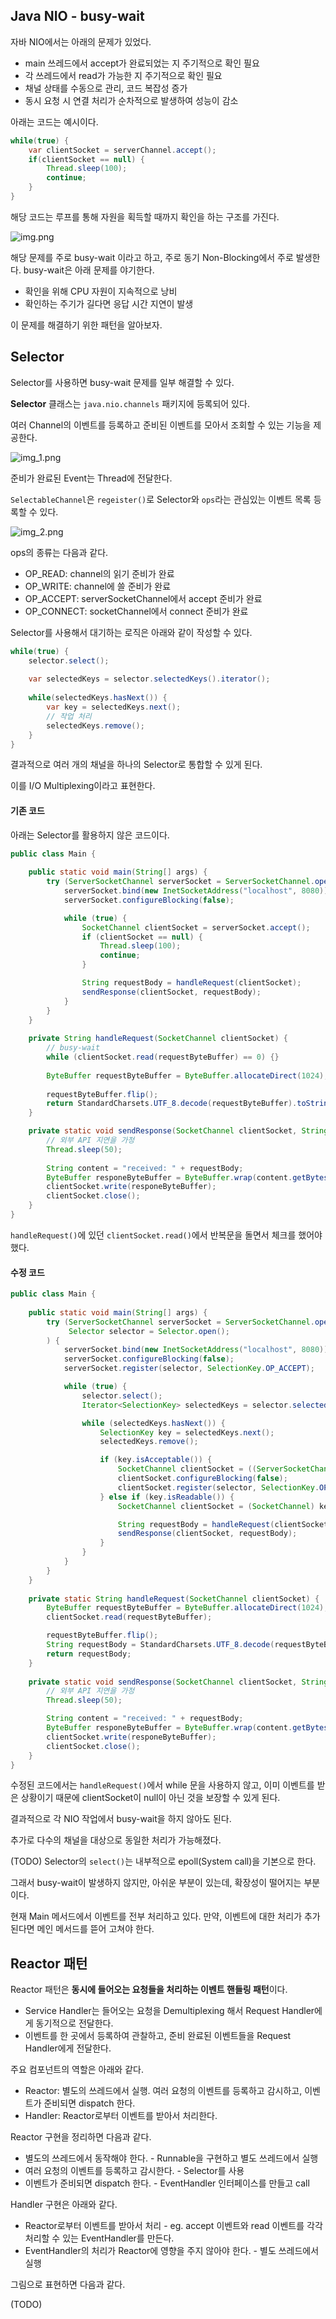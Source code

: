 ## Java NIO - busy-wait

자바 NIO에서는 아래의 문제가 있었다.
- main 쓰레드에서 accept가 완료되었는 지 주기적으로 확인 필요
- 각 쓰레드에서 read가 가능한 지 주기적으로 확인 필요
- 채널 상태를 수동으로 관리, 코드 복잡성 증가
- 동시 요청 시 연결 처리가 순차적으로 발생하여 성능이 감소

아래는 코드는 예시이다.

```java
while(true) {
    var clientSocket = serverChannel.accept();
    if(clientSocket == null) {
        Thread.sleep(100);
        continue;
    }
}
```

해당 코드는 루프를 통해 자원을 획득할 때까지 확인을 하는 구조를 가진다.

![img.png](img.png)

해당 문제를 주로 busy-wait 이라고 하고, 주로 동기 Non-Blocking에서 주로 발생한다. busy-wait은 아래 문제를 야기한다.
- 확인을 위해 CPU 자원이 지속적으로 낭비
- 확인하는 주기가 길다면 응답 시간 지연이 발생

이 문제를 해결하기 위한 패턴을 알아보자.

## Selector

Selector를 사용하면 busy-wait 문제를 일부 해결할 수 있다.

**Selector** 클래스는 `java.nio.channels` 패키지에 등록되어 있다.

여러 Channel의 이벤트를 등록하고 준비된 이벤트를 모아서 조회할 수 있는 기능을 제공한다. 

![img_1.png](img_1.png)

준비가 완료된 Event는 Thread에 전달한다.

`SelectableChannel`은 `regeister()`로 Selector와 `ops`라는 관심있는 이벤트 목록 등록할 수 있다.

![img_2.png](img_2.png)

ops의 종류는 다음과 같다.
- OP_READ: channel의 읽기 준비가 완료
- OP_WRITE: channel에 쓸 준비가 완료
- OP_ACCEPT: serverSocketChannel에서 accept 준비가 완료
- OP_CONNECT: socketChannel에서 connect 준비가 완료

Selector를 사용해서 대기하는 로직은 아래와 같이 작성할 수 있다.

```java
while(true) {
    selector.select();
    
    var selectedKeys = selector.selectedKeys().iterator();
    
    while(selectedKeys.hasNext()) {
        var key = selectedKeys.next();
        // 작업 처리
        selectedKeys.remove();
    }
}
```

결과적으로 여러 개의 채널을 하나의 Selector로 통합할 수 있게 된다.

이를 I/O Multiplexing이라고 표현한다.


#### 기존 코드

아래는 Selector를 활용하지 않은 코드이다.

```java
public class Main {
    
    public static void main(String[] args) {
        try (ServerSocketChannel serverSocket = ServerSocketChannel.open()) {
            serverSocket.bind(new InetSocketAddress("localhost", 8080));
            serverSocket.configureBlocking(false);

            while (true) {
                SocketChannel clientSocket = serverSocket.accept();
                if (clientSocket == null) {
                    Thread.sleep(100);
                    continue;
                }

                String requestBody = handleRequest(clientSocket);
                sendResponse(clientSocket, requestBody);
            }
        }
    }
    
    private String handleRequest(SocketChannel clientSocket) {
        // busy-wait
        while (clientSocket.read(requestByteBuffer) == 0) {}
        
        ByteBuffer requestByteBuffer = ByteBuffer.allocateDirect(1024);
        
        requestByteBuffer.flip();
        return StandardCharsets.UTF_8.decode(requestByteBuffer).toString();
    }

    private static void sendResponse(SocketChannel clientSocket, String requestBody) {
        // 외부 API 지연을 가정
        Thread.sleep(50);
        
        String content = "received: " + requestBody;
        ByteBuffer responeByteBuffer = ByteBuffer.wrap(content.getBytes());
        clientSocket.write(responeByteBuffer);
        clientSocket.close();
    }
}
```

`handleRequest()`에 있던 `clientSocket.read()`에서 반복문을 돌면서 체크를 했어야 했다.

#### 수정 코드

```java
public class Main {
    
    public static void main(String[] args) {
        try (ServerSocketChannel serverSocket = ServerSocketChannel.open();
             Selector selector = Selector.open();
        ) {
            serverSocket.bind(new InetSocketAddress("localhost", 8080));
            serverSocket.configureBlocking(false);
            serverSocket.register(selector, SelectionKey.OP_ACCEPT);

            while (true) {
                selector.select();
                Iterator<SelectionKey> selectedKeys = selector.selectedKeys().iterator();

                while (selectedKeys.hasNext()) {
                    SelectionKey key = selectedKeys.next();
                    selectedKeys.remove();

                    if (key.isAcceptable()) {
                        SocketChannel clientSocket = ((ServerSocketChannel)key.channel()).accept();
                        clientSocket.configureBlocking(false);
                        clientSocket.register(selector, SelectionKey.OP_READ);
                    } else if (key.isReadable()) {
                        SocketChannel clientSocket = (SocketChannel) key.channel();

                        String requestBody = handleRequest(clientSocket);
                        sendResponse(clientSocket, requestBody);
                    }
                }
            }
        }
    }
    
    private static String handleRequest(SocketChannel clientSocket) {
        ByteBuffer requestByteBuffer = ByteBuffer.allocateDirect(1024);
        clientSocket.read(requestByteBuffer);

        requestByteBuffer.flip();
        String requestBody = StandardCharsets.UTF_8.decode(requestByteBuffer).toString();
        return requestBody;
    }
    
    private static void sendResponse(SocketChannel clientSocket, String requestBody) {
        // 외부 API 지연을 가정
        Thread.sleep(50);

        String content = "received: " + requestBody;
        ByteBuffer responeByteBuffer = ByteBuffer.wrap(content.getBytes());
        clientSocket.write(responeByteBuffer);
        clientSocket.close();
    }
}
```

수정된 코드에서는 `handleRequest()`에서 while 문을 사용하지 않고, 이미 이벤트를 받은 상황이기 때문에 clientSocket이 null이 아닌 것을 보장할 수 있게 된다.

결과적으로 각 NIO 작업에서 busy-wait을 하지 않아도 된다.

추가로 다수의 채널을 대상으로 동일한 처리가 가능해졌다.

(TODO)
Selector의 `select()`는 내부적으로 epoll(System call)을 기본으로 한다.

그래서 busy-wait이 발생하지 않지만, 아쉬운 부분이 있는데, 확장성이 떨어지는 부분이다.

현재 Main 메서드에서 이벤트를 전부 처리하고 있다. 만약, 이벤트에 대한 처리가 추가된다면 메인 메서드를 뜯어 고쳐야 한다.

## Reactor 패턴

Reactor 패턴은 **동시에 들어오는 요청들을 처리하는 이벤트 핸들링 패턴**이다.

- Service Handler는 들어오는 요청을 Demultiplexing 해서 Request Handler에게 동기적으로 전달한다.
- 이벤트를 한 곳에서 등록하여 관찰하고, 준비 완료된 이벤트들을 Request Handler에게 전달한다.

주요 컴포넌트의 역할은 아래와 같다.
- Reactor: 별도의 쓰레드에서 실행. 여러 요청의 이벤트를 등록하고 감시하고, 이벤트가 준비되면 dispatch 한다.
- Handler: Reactor로부터 이벤트를 받아서 처리한다.

Reactor 구현을 정리하면 다음과 같다.
- 별도의 쓰레드에서 동작해야 한다. - Runnable을 구현하고 별도 쓰레드에서 실행
- 여러 요청의 이벤트를 등록하고 감시한다. - Selector를 사용
- 이벤트가 준비되면 dispatch 한다. - EventHandler 인터페이스를 만들고 call

Handler 구현은 아래와 같다.
- Reactor로부터 이벤트를 받아서 처리 - eg. accept 이벤트와 read 이벤트를 각각 처리할 수 있는 EventHandler를 만든다.
- EventHandler의 처리가 Reactor에 영향을 주지 않아야 한다. - 별도 쓰레드에서 실행

그림으로 표현하면 다음과 같다.

(TODO)


